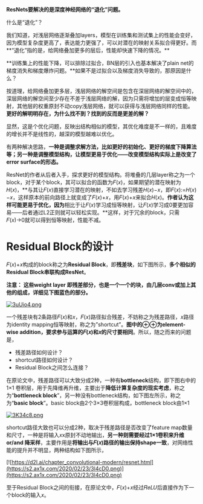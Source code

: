 **ResNets要解决的是深度神经网络的“退化”问题。**

什么是“退化”？

我们知道，对浅层网络逐渐叠加layers，模型在训练集和测试集上的性能会变好，因为模型复杂度更高了，表达能力更强了，可以对潜在的映射关系拟合得更好。而**“退化”指的是，给网络叠加更多的层后，性能却快速下降的情况。**

**训练集上的性能下降，可以排除过拟合，BN层的引入也基本解决了plain net的梯度消失和梯度爆炸问题。**如果不是过拟合以及梯度消失导致的，那原因是什么？

按道理，给网络叠加更多层，浅层网络的解空间是包含在深层网络的解空间中的，深层网络的解空间至少存在不差于浅层网络的解，因为只需将增加的层变成恒等映射，其他层的权重原封不动copy浅层网络，就可以获得与浅层网络同样的性能。**更好的解明明存在，为什么找不到？找到的反而是更差的解？**

显然，这是个优化问题，反映出结构相似的模型，其优化难度是不一样的，且难度的增长并不是线性的，越深的模型越难以优化。

有两种解决思路，**一种是调整求解方法，比如更好的初始化、更好的梯度下降算法等；另一种是调整模型结构，让模型更易于优化——改变模型结构实际上是改变了error surface的形态。**

ResNet的作者从后者入手，探求更好的模型结构。将堆叠的几层layer称之为一个block，对于某个block，其可以拟合的函数为𝐹(𝑥)，如果期望的潜在映射为𝐻(𝑥)，**与其让𝐹(𝑥)直接学习潜在的映射，不如去学习残差𝐻(𝑥)−𝑥，即𝐹(𝑥):=𝐻(𝑥)−𝑥，这样原本的前向路径上就变成了𝐹(𝑥)+𝑥，用𝐹(𝑥)+𝑥来拟合𝐻(𝑥)。**作者认为这样可能更易于优化，因为**相比于让𝐹(𝑥)学习成恒等映射，让𝐹(𝑥)学习成0要更加容易——后者通过L2正则就可以轻松实现。**这样，对于冗余的block，只需𝐹(𝑥)→0就可以得到恒等映射，性能不减。



# Residual Block的设计

𝐹(𝑥)+𝑥构成的block称之为**Residual Block**，即**残差块**，如下图所示，**多个相似的Residual Block串联构成ResNet**。

**注意： 这些weight layer 即残差部分，也是一个一个的块，由几层conv或加上其他的组成，详细见下图蓝色的部分。**

[![3uUio4.png](https://s2.ax1x.com/2020/02/21/3uUio4.png)](https://s2.ax1x.com/2020/02/21/3uUio4.png)

一个残差块有2条路径𝐹(𝑥)和𝑥，𝐹(𝑥)路径拟合残差，不妨称之为残差路径，𝑥路径为identity mapping恒等映射，称之为”shortcut”。**图中的⊕⊕为element-wise addition，要求参与运算的𝐹(𝑥)和𝑥的尺寸要相同**。所以，随之而来的问题是，

- 残差路径如何设计？
- shortcut路径如何设计？
- Residual Block之间怎么连接？

在原论文中，残差路径可以大致分成2种，一种有**bottleneck**结构，即下图右中的1×1 卷积层，用于先降维再升维，主要出于**降低计算复杂度的现实考虑**，称之为“**bottleneck block**”，另一种没有bottleneck结构，如下图左所示，称之为“**basic block**”。basic block由2个3×3卷积层构成，bottleneck block由1×1

[![3K34c8.png](https://s2.ax1x.com/2020/02/21/3K34c8.png)](https://s2.ax1x.com/2020/02/21/3K34c8.png)

shortcut路径大致也可以分成2种，取决于残差路径是否改变了feature map数量和尺寸，一种是将输入𝑥x原封不动地输出，**另一种则需要经过1×1卷积来升维 or/and 降采样**，主要作用是**将输出与𝐹(𝑥)路径的输出保持shape一致**，对网络性能的提升并不明显，两种结构如下图所示，

[![https://d2l.ai/chapter_convolutional-modern/resnet.html](https://s2.ax1x.com/2020/02/23/3l4cD0.png)](https://s2.ax1x.com/2020/02/23/3l4cD0.png)

至于Residual Block之间的衔接，在原论文中，𝐹(𝑥)+𝑥经过𝑅𝑒𝐿𝑈后直接作为下一个block的输入𝑥。

